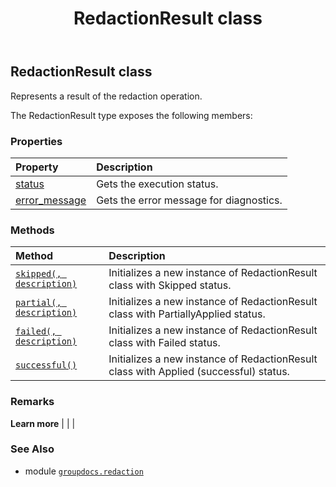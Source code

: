 ﻿---
title: RedactionResult class
second_title: GroupDocs.Redaction for Python via .NET API References
description: 
type: docs
weight: 90
url: /python-net/groupdocs.redaction/redactionresult/
is_root: false
---

## RedactionResult class

Represents a result of the redaction operation.



The RedactionResult type exposes the following members:

### Properties
| Property | Description |
| :- | :- |
| [status](/redaction/python-net/groupdocs.redaction/redactionresult/status) | Gets the execution status. |
| [error_message](/redaction/python-net/groupdocs.redaction/redactionresult/error_message) | Gets the error message for diagnostics. |


### Methods
| Method | Description |
| :- | :- |
| [`skipped(, description)`](/redaction/python-net/groupdocs.redaction/redactionresult/skipped/#str) | Initializes a new instance of RedactionResult class with Skipped status. |
| [`partial(, description)`](/redaction/python-net/groupdocs.redaction/redactionresult/partial/#str) | Initializes a new instance of RedactionResult class with PartiallyApplied status. |
| [`failed(, description)`](/redaction/python-net/groupdocs.redaction/redactionresult/failed/#str) | Initializes a new instance of RedactionResult class with Failed status. |
| [`successful()`](/redaction/python-net/groupdocs.redaction/redactionresult/successful/#) | Initializes a new instance of RedactionResult class with Applied (successful) status. |



### Remarks 


**Learn more** |
|
 |

### See Also
* module [`groupdocs.redaction`](..)
